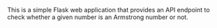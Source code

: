 This is a simple Flask web application that provides an API endpoint to check whether a given number is an Armstrong number or not.

